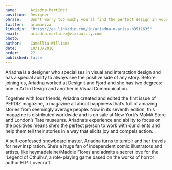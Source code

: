 ```yaml
---
name:      Ariadna Martínez   
position:  Designer 
phrase:    Don’t worry too much; you’ll find the perfect design in your mess 
twitter:   arimariza 
linkedin:  "https://es.linkedin.com/in/ariadna-m-ariza-b3511635" 	
email:     ariadna.martinez@vizzuality.com 
photo:      
author:    Camellia Williams 
date:      10/13/2016 
order:     22 
published: false
---
```

Ariadna is a designer who specialises in visual and interaction design and has a special ability to always see the positive side of any story. Before joining us, Ariadna worked at Designit and Fjord and she has two degrees: one in Art in Design and another in Visual Communication. 

Together with four friends, Ariadna created and edited the first issue of PERDIZ magazine, a magazine all about happiness that’s full of amazing stories from seemingly average people. Now in its seventh edition, this magazine is distributed worldwide and is on sale at New York’s MoMA Store and London’s Tate museums. Ariadna’s experience and ability to focus on the positives means she’s the perfect person to work with our clients and help them tell their stories in a way that elicits joy and compels action. 

A self-confessed snowboard master, Ariadna turns to tumblr and her travels for new inspiration. She’s a huge fan of independent comic illustrators and artists, like heymadeleine/Maddie Flores and admits a secret love for the ‘Legend of Cthulhu’, a role-playing game based on the works of horror author H.P. Lovecraft. 